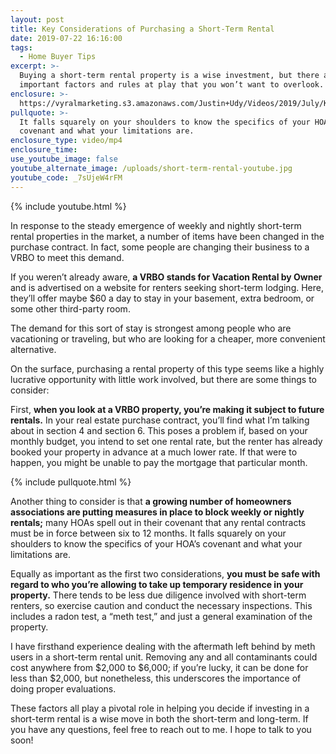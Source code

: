 ```yaml
---
layout: post
title: Key Considerations of Purchasing a Short-Term Rental
date: 2019-07-22 16:16:00
tags:
  - Home Buyer Tips
excerpt: >-
  Buying a short-term rental property is a wise investment, but there are some
  important factors and rules at play that you won’t want to overlook.
enclosure: >-
  https://vyralmarketing.s3.amazonaws.com/Justin+Udy/Videos/2019/July/Key+Considerations+of+Purchasing+a+Short-Term+Rental.mp4
pullquote: >-
  It falls squarely on your shoulders to know the specifics of your HOA’s
  covenant and what your limitations are.
enclosure_type: video/mp4
enclosure_time:
use_youtube_image: false
youtube_alternate_image: /uploads/short-term-rental-youtube.jpg
youtube_code: _7sUjeW4rFM
---
```


{% include youtube.html %}

In response to the steady emergence of weekly and nightly short-term rental properties in the market, a number of items have been changed in the purchase contract. In fact, some people are changing their business to a VRBO to meet this demand.&nbsp;

If you weren’t already aware, **a VRBO stands for Vacation Rental by Owner** and is advertised on a website for renters seeking short-term lodging. Here, they’ll offer maybe $60 a day to stay in your basement, extra bedroom, or some other third-party room.&nbsp;

The demand for this sort of stay is strongest among people who are vacationing or traveling, but who are looking for a cheaper, more convenient alternative.&nbsp;

On the surface, purchasing a rental property of this type seems like a highly lucrative opportunity with little work involved, but there are some things to consider:&nbsp;

First, **when you look at a VRBO property, you’re making it subject to future rentals.** In your real estate purchase contract, you’ll find what I’m talking about in section 4 and section 6. This poses a problem if, based on your monthly budget, you intend to set one rental rate, but the renter has already booked your property in advance at a much lower rate. If that were to happen, you might be unable to pay the mortgage that particular month.&nbsp;

{% include pullquote.html %}

Another thing to consider is that **a growing number of homeowners associations are putting measures in place to block weekly or nightly rentals;** many HOAs spell out in their covenant that any rental contracts must be in force between six to 12 months. It falls squarely on your shoulders to know the specifics of your HOA’s covenant and what your limitations are.&nbsp;

Equally as important as the first two considerations, **you must be safe with regard to who you’re allowing to take up temporary residence in your property.** There tends to be less due diligence involved with short-term renters, so exercise caution and conduct the necessary inspections. This includes a radon test, a “meth test,” and just a general examination of the property.&nbsp;

I have firsthand experience dealing with the aftermath left behind by meth users in a short-term rental unit. Removing any and all contaminants could cost anywhere from $2,000 to $6,000; if you’re lucky, it can be done for less than $2,000, but nonetheless, this underscores the importance of doing proper evaluations. &nbsp;

These factors all play a pivotal role in helping you decide if investing in a short-term rental is a wise move in both the short-term and long-term. If you have any questions, feel free to reach out to me. I hope to talk to you soon\!